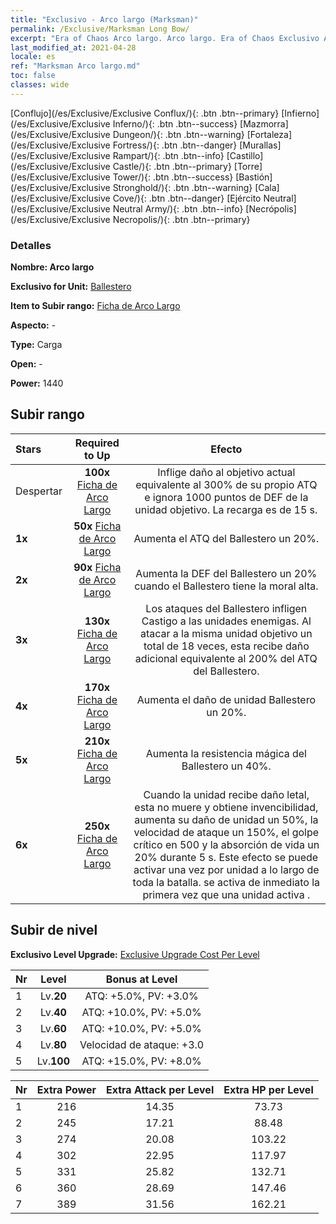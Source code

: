 ```yaml
---
title: "Exclusivo - Arco largo (Marksman)"
permalink: /Exclusive/Marksman Long Bow/
excerpt: "Era of Chaos Arco largo. Arco largo. Era of Chaos Exclusivo Arco largo. Ballestero Exclusivo."
last_modified_at: 2021-04-28
locale: es
ref: "Marksman Arco largo.md"
toc: false
classes: wide
---
```

 [Conflujo](/es/Exclusive/Exclusive Conflux/){: .btn .btn--primary} [Infierno](/es/Exclusive/Exclusive Inferno/){: .btn .btn--success} [Mazmorra](/es/Exclusive/Exclusive Dungeon/){: .btn .btn--warning} [Fortaleza](/es/Exclusive/Exclusive Fortress/){: .btn .btn--danger} [Murallas](/es/Exclusive/Exclusive Rampart/){: .btn .btn--info} [Castillo](/es/Exclusive/Exclusive Castle/){: .btn .btn--primary} [Torre](/es/Exclusive/Exclusive Tower/){: .btn .btn--success} [Bastión](/es/Exclusive/Exclusive Stronghold/){: .btn .btn--warning} [Cala](/es/Exclusive/Exclusive Cove/){: .btn .btn--danger} [Ejército Neutral](/es/Exclusive/Exclusive Neutral Army/){: .btn .btn--info} [Necrópolis](/es/Exclusive/Exclusive Necropolis/){: .btn .btn--primary} 

### Detalles
 **Nombre: Arco largo** 

 **Exclusivo for Unit:** [Ballestero](/es/units/Marksman/) 

 **Item to Subir rango:** [Ficha de Arco Largo](/ItemsES/con_914/)

 **Aspecto:** -

 **Type:** Carga

 **Open:** -

 **Power:** 1440

## Subir rango

  |     Stars    |  Required to Up | Efecto |
  |:-------------|:---------------:|:---------------:|
  |  Despertar  | **100x** [Ficha de Arco Largo](/ItemsES/con_914/) | <Flecha Penetraarmaduras> Inflige daño al objetivo actual equivalente al 300% de su propio ATQ e ignora 1000 puntos de DEF de la unidad objetivo. La recarga es de 15 s. |
  | **1x** <i class="fas fa-star"/> | **50x** [Ficha de Arco Largo](/ItemsES/con_914/) | Aumenta el ATQ del Ballestero un 20%. |
  | **2x** <i class="fas fa-star"/> | **90x** [Ficha de Arco Largo](/ItemsES/con_914/) | Aumenta la DEF del Ballestero un 20% cuando el Ballestero tiene la moral alta. |
  | **3x** <i class="fas fa-star"/> | **130x** [Ficha de Arco Largo](/ItemsES/con_914/) | Los ataques del Ballestero infligen Castigo a las unidades enemigas. Al atacar a la misma unidad objetivo un total de 18 veces, esta recibe daño adicional equivalente al 200% del ATQ del Ballestero. |
  | **4x** <i class="fas fa-star"/> | **170x** [Ficha de Arco Largo](/ItemsES/con_914/) | Aumenta el daño de unidad Ballestero un 20%. |
  | **5x** <i class="fas fa-star"/> | **210x** [Ficha de Arco Largo](/ItemsES/con_914/) | Aumenta la resistencia mágica del Ballestero un 40%. |
  | **6x** <i class="fas fa-star"/> | **250x** [Ficha de Arco Largo](/ItemsES/con_914/) | <Juramento de Muerte> Cuando la unidad recibe daño letal, esta no muere y obtiene invencibilidad, aumenta su daño de unidad un 50%, la velocidad de ataque un 150%, el golpe crítico en 500 y la absorción de vida un 20% durante 5 s. Este efecto se puede activar una vez por unidad a lo largo de toda la batalla. <Flecha Penetraarmaduras> se activa de inmediato la primera vez que una unidad activa <Juramento de Muerte>. |


## Subir de nivel
 **Exclusivo Level Upgrade:** [Exclusive Upgrade Cost Per Level](/Exclusive/ExclusiveUpgradeCostPerLevel/)

  |  Nr  |   Level  | Bonus at Level |
  |:-----|:--------:|:--------------:|
  | 1 | Lv.**20** | ATQ: +5.0%, PV: +3.0% |
  | 2 | Lv.**40** | ATQ: +10.0%, PV: +5.0% |
  | 3 | Lv.**60** | ATQ: +10.0%, PV: +5.0% |
  | 4 | Lv.**80** | Velocidad de ataque: +3.0 |
  | 5 | Lv.**100** | ATQ: +15.0%, PV: +8.0% |


  |  Nr  |  Extra Power | Extra Attack per Level | Extra HP per Level |
  |:-----|:--------:|:--------:|:--------:|
  | 1 | 216 | 14.35 | 73.73 |
  | 2 | 245 | 17.21 | 88.48 |
  | 3 | 274 | 20.08 | 103.22 |
  | 4 | 302 | 22.95 | 117.97 |
  | 5 | 331 | 25.82 | 132.71 |
  | 6 | 360 | 28.69 | 147.46 |
  | 7 | 389 | 31.56 | 162.21 |


